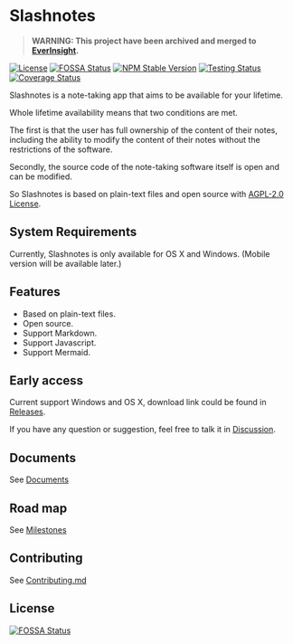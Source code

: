 # Slashnotes

> **WARNING: This project have been archived and merged to [EverInsight](https://github.com/EverInsight).**

[![License](https://img.shields.io/github/license/slashnotes/slashnotes?color=blue)](https://github.com/slashnotes/slashnotes/blob/main/LICENSE.md)
[![FOSSA Status](https://app.fossa.com/api/projects/git%2Bgithub.com%2Fslashnotes%2Fslashnotes.svg?type=shield)](https://app.fossa.com/projects/git%2Bgithub.com%2Fslashnotes%2Fslashnotes?ref=badge_shield)
[![NPM Stable Version](https://img.shields.io/npm/v/@slashnotes/cli.svg)](https://www.npmjs.com/package/@slashnotes/cli)
[![Testing Status](https://github.com/slashnotes/slashnotes/actions/workflows/testing.yml/badge.svg)](https://github.com/slashnotes/slashnotes/actions/workflows/testing.yml)
[![Coverage Status](https://img.shields.io/codecov/c/github/slashnotes/slashnotes.svg)](https://app.codecov.io/gh/slashnotes/slashnotes)

Slashnotes is a note-taking app that aims to be available for your lifetime.

Whole lifetime availability means that two conditions are met.

The first is that the user has full ownership of the content of their notes, including the ability to modify the content of their notes without the restrictions of the software.

Secondly, the source code of the note-taking software itself is open and can be modified.

So Slashnotes is based on plain-text files and open source with [AGPL-2.0 License](./LICENSE).

## System Requirements

Currently, Slashnotes is only available for OS X and Windows. (Mobile version will be available later.)

## Features

- Based on plain-text files.
- Open source.
- Support Markdown.
- Support Javascript.
- Support Mermaid.

## Early access

Current support Windows and OS X, download link could be found in [Releases](https://github.com/slashnotes/slashnotes/releases).

If you have any question or suggestion, feel free to talk it in [Discussion](https://github.com/slashnotes/slashnotes/discussions).

## Documents

See [Documents](docs/README.md)

## Road map

See [Milestones](https://github.com/slashnotes/slashnotes/milestones)

## Contributing

See [Contributing.md](./Contributing.md)

## License

[![FOSSA Status](https://app.fossa.com/api/projects/git%2Bgithub.com%2Fslashnotes%2Fslashnotes.svg?type=large)](https://app.fossa.com/projects/git%2Bgithub.com%2Fslashnotes%2Fslashnotes?ref=badge_large)
